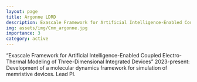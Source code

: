 ```yaml
---
layout: page
title: Argonne LDRD
description: Exascale Framework for Artificial Intelligence-Enabled Coupled Electro-Thermal Modeling of Three-Dimensional Integrated Devices FY24 -- present
img: assets/img/Cnm_argonne.jpg
importance: 3
category: active
---
```


“Exascale Framework for Artificial Intelligence-Enabled Coupled Electro-Thermal Modeling of Three-Dimensional Integrated Devices” 2023-present: Development of a molecular dynamics framework for simulation of memristive devices.
Lead PI.
